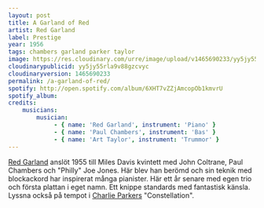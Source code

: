 ```yaml
---
layout: post
title: A Garland of Red
artist: Red Garland
label: Prestige
year: 1956
tags: chambers garland parker taylor
image: https://res.cloudinary.com/urre/image/upload/v1465690233/yy5jy55rla9v88gzcvyc.jpg
cloudinarypublicid: yy5jy55rla9v88gzcvyc
cloudinaryversion: 1465690233
permalink: /a-garland-of-red/
spotify: http://open.spotify.com/album/6XHT7vZZjAmcopOb1kmvrU
spotify_album: 
credits:
    musicians:
        musician:
             - { name: 'Red Garland', instrument: 'Piano' }
             - { name: 'Paul Chambers', instrument: 'Bas' }
             - { name: 'Art Taylor', instrument: 'Trummor' }
---
```


<a title="Red Garland" href="http://en.wikipedia.org/wiki/Red_Garland">Red Garland</a> anslöt 1955 till Miles Davis kvintett med John Coltrane, Paul Chambers och "Philly" Joe Jones. Här blev han berömd och sin teknik med blockackord har inspirerat många pianister. Här ett år senare med egen trio och första plattan i eget namn. Ett knippe standards med fantastisk känsla. Lyssna också på tempot i <a href="http://sv.wikipedia.org/wiki/Charlie_Parker">Charlie Parkers</a> "Constellation".